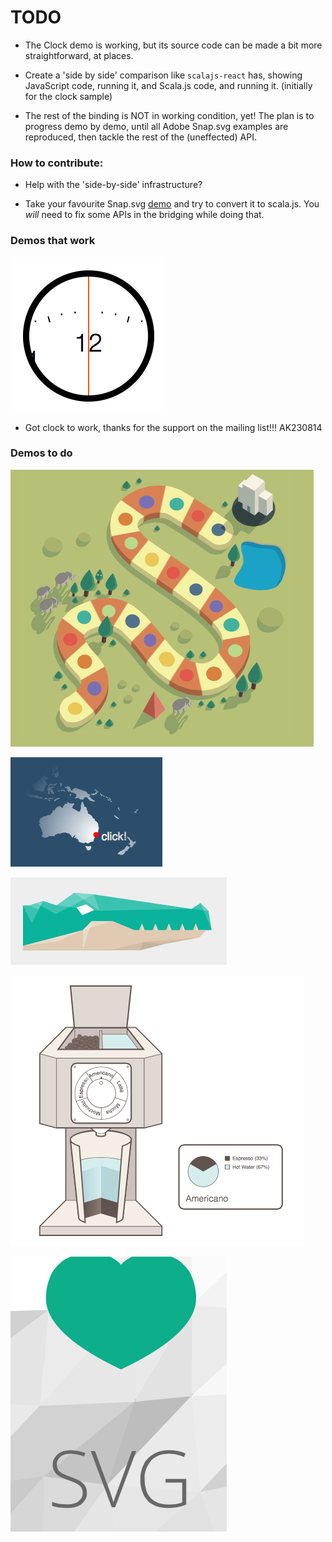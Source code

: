 TODO
===

- The Clock demo is working, but its source code can be made a bit more straightforward, at places. 

- Create a 'side by side' comparison like `scalajs-react` has, showing JavaScript code, running it, and Scala.js code, and running it. (initially for the clock sample)

- The rest of the binding is NOT in working condition, yet! The plan is to progress demo by demo, until all Adobe Snap.svg examples are reproduced, then tackle the rest of the (uneffected) API.

### How to contribute:

- Help with the 'side-by-side' infrastructure?

- Take your favourite Snap.svg [demo](https://github.com/adobe-webplatform/Snap.svg/tree/master/demos) and try to convert it to scala.js. You *will* need to fix some APIs in the bridging while doing that.

### Demos that work

![](example/images/clock.png)

- Got clock to work, thanks for the support on the mailing list!!! AK230814

### Demos to do

![](example/images/game.png)

![](example/images/map.png)

![](example/images/mascot.png)

![](example/images/coffee.png)

![](example/images/snap_ad.png)


